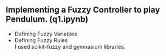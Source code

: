 ## Implementing a Fuzzy Controller to play Pendulum. (q1.ipynb)  
- Defining Fuzzy Variables
- Defining Fuzzy Rules  
I used scikit-fuzzy and gymnasium libraries.

